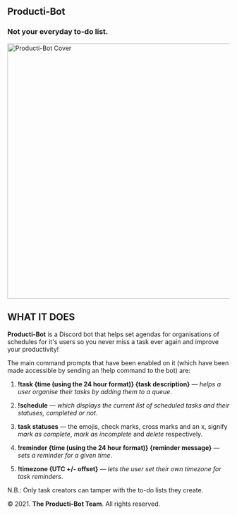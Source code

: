 ## Producti-Bot
### Not your everyday to-do list.

<img width="578" alt="Producti-Bot Cover" src="https://user-images.githubusercontent.com/77555172/111061988-7ce8c800-84a6-11eb-83e0-d3672b276d02.png">



## WHAT IT DOES

**Producti-Bot** is a Discord bot that helps set agendas for organisations of schedules for it's users so you never miss a task ever again and improve your productivity! 

The main command prompts that have been enabled on it (which have been made accessible by sending an !help command to the bot) are: 
 
1) **!task {time (using the 24 hour format)} {task description}** — _helps a user organise their tasks by adding them to a queue_.
 
2) **!schedule** — _which displays the current list of scheduled tasks and their statuses, completed or not_.

3) **task statuses** — the emojis, check marks, cross marks and an x, signify _mark as complete_, _mark as incomplete_ and _delete_ respectively.
 
4) **!reminder {time (using the 24 hour format)} {reminder message}** — _sets a reminder for a given time_.

5) **!timezone {UTC +/- offset}** — _lets the user set their own timezone for task reminders_.

N.B.: Only task creators can tamper with the to-do lists they create.

© 2021. **The Producti-Bot Team**. All rights reserved.
